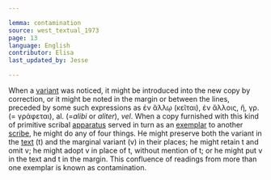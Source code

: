 ```yaml
---

lemma: contamination
source: west_textual_1973
page: 13
language: English
contributor: Elisa
last_updated_by: Jesse

---
```

When a [variant](variant.html) was noticed, it might be introduced into the new copy by correction, or it might be noted in the margin or between the lines, preceded by some such expressions as ἐν ἄλλῳ (κεῖται), ἐν ἄλλοις, ἤ, γρ. (= γράφεται), al. (=_alibi_ or _aliter_), _vel_. When a copy furnished with this kind of primitive scribal [apparatus](apparatusCritical.html) served in turn as an [exemplar](exemplar.html) to another [scribe](scribe.html), he might do any of four things. He might preserve both the variant in the [text](text.html) (t) and the marginal variant (v) in their places; he might retain t and omit v; he might adopt v in place of t, without mention of t; or he might put v in the text and t in the margin.
This confluence of readings from more than one exemplar is known as contamination.
